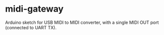 # midi-gateway

Arduino sketch for USB MIDI to MIDI converter, with a single MIDI OUT port (connected to UART TX).

